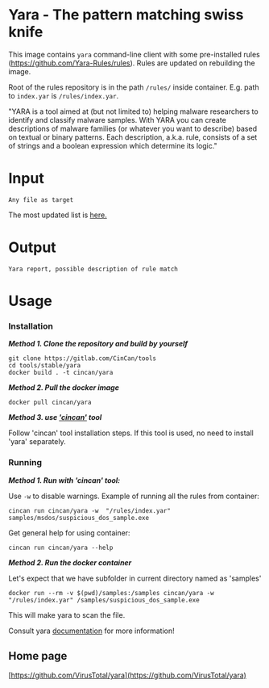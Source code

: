 # Yara - The pattern matching swiss knife 

This image contains `yara` command-line client with some pre-installed rules (https://github.com/Yara-Rules/rules). Rules are updated on rebuilding the image.

Root of the rules repository is in the path `/rules/` inside container.
E.g. path to `index.yar` is `/rules/index.yar`.

"YARA is a tool aimed at (but not limited to) helping malware researchers to identify and classify malware samples. With YARA you can create descriptions of malware families (or whatever you want to describe) based on textual or binary patterns. Each description, a.k.a. rule, consists of a set of strings and a boolean expression which determine its logic."

# Input

```
Any file as target
```
The most updated list is [here.](https://github.com/radareorg/radare2#file-formats)

# Output

```
Yara report, possible description of rule match
```

# Usage


### Installation

***Method 1. Clone the repository and build by yourself***

```
git clone https://gitlab.com/CinCan/tools
cd tools/stable/yara
docker build . -t cincan/yara
```

***Method 2. Pull the docker image*** 

```
docker pull cincan/yara
```

***Method 3. use ['cincan'](https://gitlab.com/CinCan/cincan-command) tool*** 

Follow 'cincan' tool installation steps. If this tool is used, no need to install 'yara' separately.

### Running

***Method 1. Run with 'cincan' tool:***

Use `-w` to disable warnings. Example of running all the rules from container:

```
cincan run cincan/yara -w  "/rules/index.yar" samples/msdos/suspicious_dos_sample.exe
```


Get general help for using container:

```
cincan run cincan/yara --help
```


***Method 2. Run the docker container***

Let's expect that we have subfolder in current directory named as 'samples'

```
docker run --rm -v $(pwd)/samples:/samples cincan/yara -w "/rules/index.yar" /samples/suspicious_dos_sample.exe
```

This will make yara to scan the file.

Consult yara [documentation](https://yara.readthedocs.io/en/stable/commandline.html) for more information!




## Home page

[https://github.com/VirusTotal/yara](https://github.com/VirusTotal/yara)